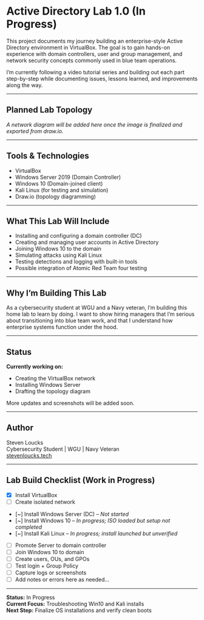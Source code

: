 # Active Directory Lab 1.0 (In Progress)

This project documents my journey building an enterprise-style Active Directory environment in VirtualBox. The goal is to gain hands-on experience with domain controllers, user and group management, and network security concepts commonly used in blue team operations.

I’m currently following a video tutorial series and building out each part step-by-step while documenting issues, lessons learned, and improvements along the way.
 
---

## Planned Lab Topology

*A network diagram will be added here once the image is finalized and exported from draw.io.*

---

## Tools & Technologies

- VirtualBox
- Windows Server 2019 (Domain Controller)
- Windows 10 (Domain-joined client)
- Kali Linux (for testing and simulation)
- Draw.io (topology diagramming)

---

## What This Lab Will Include

- Installing and configuring a domain controller (DC)
- Creating and managing user accounts in Active Directory
- Joining Windows 10 to the domain
- Simulating attacks using Kali Linux
- Testing detections and logging with built-in tools
- Possible integration of Atomic Red Team four testing
---

## Why I’m Building This Lab

As a cybersecurity student at WGU and a Navy veteran, I’m building this home lab to learn by doing. I want to show hiring managers that I’m serious about transitioning into blue team work, and that I understand how enterprise systems function under the hood.

---

## Status

**Currently working on:**  
- Creating the VirtualBox network  
- Installing Windows Server  
- Drafting the topology diagram  

More updates and screenshots will be added soon.

---

## Author

Steven Loucks  
Cybersecurity Student | WGU | Navy Veteran  
[stevenloucks.tech](https://stevenloucks.tech)

---

## Lab Build Checklist (Work in Progress)

- [x] Install VirtualBox
- [ ] Create isolated network
- [~] Install Windows Server (DC) – *Not started*
- [~] Install Windows 10 – *In progress; ISO loaded but setup not completed*
- [~] Install Kali Linux – *In progress; install launched but unverified*
- [ ] Promote Server to domain controller
- [ ] Join Windows 10 to domain
- [ ] Create users, OUs, and GPOs
- [ ] Test login + Group Policy
- [ ] Capture logs or screenshots
- [ ] Add notes or errors here as needed...

---

**Status:** In Progress  
**Current Focus:** Troubleshooting Win10 and Kali installs  
**Next Step:** Finalize OS installations and verify clean boots
